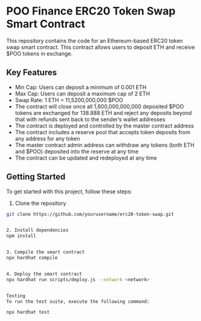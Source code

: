 # POO Finance ERC20 Token Swap Smart Contract

This repository contains the code for an Ethereum-based ERC20 token swap smart contract. This contract allows users to deposit ETH and receive $POO tokens in exchange.

## Key Features

- Min Cap:  Users can deposit a minimum of 0.001 ETH
- Max Cap:  Users can deposit a maximum cap of 2 ETH
- Swap Rate:  1 ETH = 11,5200,000,000 $POO
- The contract will close once all 1,600,000,000,000 deposited $POO tokens are exchanged for 138.888 ETH and reject any deposits beyond that with refunds sent back to the sender’s wallet addresses
- The contract is deployed and controlled by the master contract address
- The contract includes a reserve pool that accepts token deposits from any address for any token
- The master contract admin address can withdraw any tokens (both ETH and $POO) deposited into the reserve at any time
- The contract can be updated and redeployed at any time

## Getting Started

To get started with this project, follow these steps:

1. Clone the repository
```bash
git clone https://github.com/yourusername/erc20-token-swap.git


2. Install dependencies
npm install


3. Compile the smart contract
npx hardhat compile


4. Deploy the smart contract
npx hardhat run scripts/deploy.js --network <network>


Testing
To run the test suite, execute the following command:

npx hardhat test
